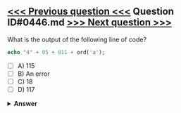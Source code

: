 [<<< Previous question <<<](0445.md)   Question ID#0446.md   [>>> Next question >>>](0447.md)
---

What is the output of the following line of code?
```php
echo "4" + 05 + 011 + ord('a');
```

- [ ] A) 115
- [ ] B) An error
- [ ] C) 18
- [ ] D) 117

<details><summary><b>Answer</b></summary>
<p>
  Answer: <strong>A</strong>
</p>
</details>
